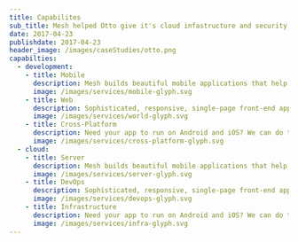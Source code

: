 ```yaml
---
title: Capabilites
sub_title: Mesh helped Otto give it's cloud infastructure and security a makeover.
date: 2017-04-23
publishdate: 2017-04-23
header_image: /images/caseStudies/otto.png
capabilties:
  - development:
    - title: Mobile
      description: Mesh builds beautiful mobile applications that help you serve this global audience. 
      image: /images/services/mobile-glyph.svg
    - title: Web
      description: Sophisticated, responsive, single-page front-end applications that look beautiful on any device.
      image: /images/services/world-glyph.svg
    - title: Cross-Platform
      description: Need your app to run on Android and iOS? We can do that. 
      image: /images/services/cross-platform-glyph.svg
  - cloud:
    - title: Server
      description: Mesh builds beautiful mobile applications that help you serve this global audience. 
      image: /images/services/server-glyph.svg
    - title: DevOps
      description: Sophisticated, responsive, single-page front-end applications that look beautiful on any device.
      image: /images/services/devops-glyph.svg
    - title: Infrastructure
      description: Need your app to run on Android and iOS? We can do that. 
      image: /images/services/infra-glyph.svg
---
```

